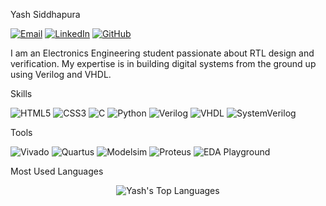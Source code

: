 Yash Siddhapura
<p align="left">
<a href="mailto:siddhapurayash09@gmail.com"><img src="https://img.shields.io/badge/Gmail-D14836?style=for-the-badge&logo=gmail&logoColor=white" alt="Email"></a>
<a href="https://www.linkedin.com/in/yash-siddhapura/"><img src="https://img.shields.io/badge/LinkedIn-0077B5?style=for-the-badge&logo=linkedin&logoColor=white" alt="LinkedIn"></a>
<a href="https://github.com/Siddhapura-Yash"><img src="https://img.shields.io/badge/GitHub-181717?style=for-the-badge&logo=github&logoColor=white" alt="GitHub"></a>
</p>

I am an Electronics Engineering student passionate about RTL design and verification. My expertise is in building digital systems from the ground up using Verilog and VHDL.

Skills
<p align="left">
<img src="https://img.shields.io/badge/HTML5-E34F26?style=for-the-badge&logo=html5&logoColor=white" alt="HTML5"/>
<img src="https://img.shields.io/badge/CSS3-1572B6?style=for-the-badge&logo=css3&logoColor=white" alt="CSS3"/>
<img src="https://img.shields.io/badge/C-A8B9CC?style=for-the-badge&logo=c&logoColor=black" alt="C"/>
<img src="https://img.shields.io/badge/Python-3776AB?style=for-the-badge&logo=python&logoColor=white" alt="Python"/>
<img src="https://img.shields.io/badge/Verilog-1C1C1C?style=for-the-badge&logo=verilog&logoColor=white" alt="Verilog"/>
<img src="https://img.shields.io/badge/VHDL-8EBF41?style=for-the-badge&logo=vhdl&logoColor=white" alt="VHDL"/>
<img src="https://img.shields.io/badge/SystemVerilog-0A5499?style=for-the-badge&logo=systemverilog&logoColor=white" alt="SystemVerilog"/>
</p>

Tools
<p align="left">
<img src="https://img.shields.io/badge/Xilinx_Vivado-161616?style=for-the-badge&logo=xilinx&logoColor=white" alt="Vivado"/>
<img src="https://img.shields.io/badge/Quartus-00285A?style=for-the-badge&logo=intel&logoColor=white" alt="Quartus"/>
<img src="https://img.shields.io/badge/Modelsim-2496ED?style=for-the-badge&logo=siemens&logoColor=white" alt="Modelsim"/>
<img src="https://img.shields.io/badge/Proteus-00599C?style=for-the-badge&logoColor=white" alt="Proteus"/>
<img src="https://img.shields.io/badge/EDA%20Playground-555555?style=for-the-badge&logoColor=white" alt="EDA Playground"/>
</p>

Most Used Languages
<p align="center">
<img src="https://github-readme-stats.vercel.app/api/top-langs/?username=Siddhapura-Yash&layout=compact&theme=dracula&hide_border=true&bg_color=00000000" alt="Yash's Top Languages"/>
</p>
